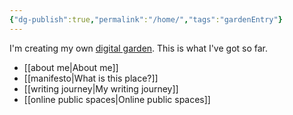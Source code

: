 ```yaml
---
{"dg-publish":true,"permalink":"/home/","tags":"gardenEntry"}
---
```


<p class="introduction">I'm creating my own <a href="https://cagrimmett.com/notes/2020/11/08/what-are-digital-gardens/" target="_blank">digital garden</a>. This is what I've got so far.</p>

- [[about me\|About me]]
- [[manifesto\|What is this place?]]
- [[writing journey\|My writing journey]]
- [[online public spaces\|Online public spaces]]